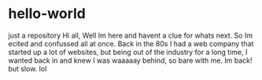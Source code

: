 # hello-world
just a repository
Hi all, Well Im here and havent a clue for whats next. So Im ecited and confussed all at once. Back in the 80s I had a web company that started up a lot of websites, but being out of the industry for a long time, I wanted back in and knew I was waaaaay behind, so bare with me. Im back! but slow. lol

